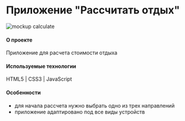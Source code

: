 # Приложение "Рассчитать отдых"


![mockup calculate](https://github.com/Madina030596/hotelbill/assets/145129934/31bb8f53-2ada-4469-b128-bfcfe1f15879)


#### О проекте
Приложение для расчета стоимости отдыха


#### Используемые технологии
HTML5 | CSS3 | JavaScript 


#### Особенности
- для начала рассчета нужно выбрать одно из трех направлений
- приложение адаптировано под все виды устройств

